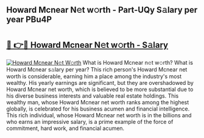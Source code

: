 ## Howard Mcnear N𝚎t w𝚘rth - Part-UQy S𝚊lary per year PBu4P

# <h2><a href="http://gc3jpu6.nevu.top/?p=Howard+Mcnear">🔗 👉🔴 Howard Mcnear N𝚎t w𝚘rth - S𝚊lary</a></h2>

[![Howard Mcnear N𝚎t W𝚘rth](https://i.imgur.com/Oavwk0R.jpeg)](http://gc3jpu6.nevu.top/?p=Howard+Mcnear)
What is Howard Mcnear n𝚎t w𝚘rth? What is Howard Mcnear s𝚊lary per year?
This rich person's Howard Mcnear net worth is considerable, earning him a place among the industry's most wealthy. His yearly earnings are significant, but they are overshadowed by Howard Mcnear net worth, which is believed to be more substantial due to his diverse business interests and valuable real estate holdings. This wealthy man, whose Howard Mcnear net worth ranks among the highest globally, is celebrated for his business acumen and financial intelligence. This rich individual, whose Howard Mcnear net worth is in the billions and who earns an impressive salary, is a prime example of the force of commitment, hard work, and financial acumen.

